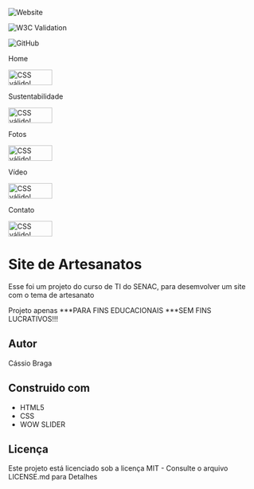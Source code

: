 ![Website](https://img.shields.io/website?url=https%3A%2F%2Fcassimbas.github.io%2FArtesanatos%2Fcontatos.html)

![W3C Validation](https://img.shields.io/w3c-validation/html?targetUrl=https%3A%2F%2Fcassimbas.github.io%2FArtesanatos%2Fcontatos.html)

![GitHub](https://img.shields.io/github/license/Cassimbas/Artesanatos)

Home
<p>
<a href="http://jigsaw.w3.org/css-validator/check/referer">
    <img style="border:0;width:88px;height:31px"
        src="http://jigsaw.w3.org/css-validator/images/vcss-blue"
        alt="CSS válido!" />
    </a>
</p>

Sustentabilidade
<p>
<a href="http://jigsaw.w3.org/css-validator/check/referer">
    <img style="border:0;width:88px;height:31px"
        src="http://jigsaw.w3.org/css-validator/images/vcss-blue"
        alt="CSS válido!" />
    </a>
</p>

Fotos
<p>
<a href="http://jigsaw.w3.org/css-validator/check/referer">
    <img style="border:0;width:88px;height:31px"
        src="http://jigsaw.w3.org/css-validator/images/vcss-blue"
        alt="CSS válido!" />
    </a>
</p>

Vídeo
<p>
<a href="http://jigsaw.w3.org/css-validator/check/referer">
    <img style="border:0;width:88px;height:31px"
        src="http://jigsaw.w3.org/css-validator/images/vcss-blue"
        alt="CSS válido!" />
    </a>
</p>
    
Contato
<p>
<a href="http://jigsaw.w3.org/css-validator/check/referer">
    <img style="border:0;width:88px;height:31px"
        src="http://jigsaw.w3.org/css-validator/images/vcss-blue"
        alt="CSS válido!" />
    </a>
</p>     
    

# Site de Artesanatos
Esse foi um projeto do curso de TI do SENAC, para desemvolver um site com o tema de artesanato 

Projeto apenas ***PARA FINS EDUCACIONAIS ***SEM FINS LUCRATIVOS!!!

## Autor
Cássio Braga

## Construido com
* HTML5
* CSS
* WOW SLIDER

## Licença
Este projeto está licenciado sob a licença MIT - Consulte o arquivo LICENSE.md para Detalhes

